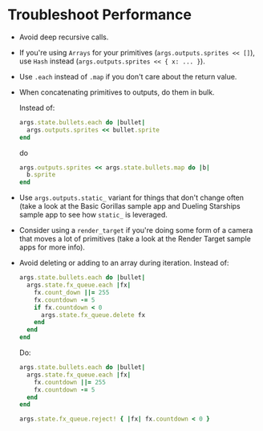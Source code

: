 # Troubleshoot Performance

- Avoid deep recursive calls.
- If you're using `Arrays` for your primitives (`args.outputs.sprites
  << []`), use `Hash` instead (`args.outputs.sprites << { x: ... }`). 
- Use `.each` instead of `.map` if you don't care about the return value.
- When concatenating primitives to outputs, do them in bulk.

  Instead of:
  
  ```ruby
  args.state.bullets.each do |bullet|
    args.outputs.sprites << bullet.sprite
  end
  ```
  
  do
  
  ```ruby
  args.outputs.sprites << args.state.bullets.map do |b|
    b.sprite
  end
  ```

- Use `args.outputs.static_` variant for things that don't change
  often (take a look at the Basic Gorillas sample app and Dueling
  Starships sample app to see how `static_` is leveraged. 
- Consider using a `render_target` if you're doing some form of a
  camera that moves a lot of primitives (take a look at the Render
  Target sample apps for more info). 
- Avoid deleting or adding to an array during iteration. Instead of:

  ```ruby
  args.state.bullets.each do |bullet|
    args.state.fx_queue.each |fx|
      fx.count_down ||= 255
      fx.countdown -= 5
      if fx.countdown < 0
        args.state.fx_queue.delete fx
      end
    end
  end
  ```
  
  Do:
  
  ```ruby
  args.state.bullets.each do |bullet|
    args.state.fx_queue.each |fx|
      fx.countdown ||= 255
      fx.countdown -= 5
    end
  end
  
  args.state.fx_queue.reject! { |fx| fx.countdown < 0 }
  ```
